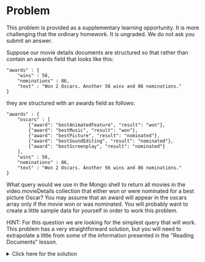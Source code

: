 # Problem
This problem is provided as a supplementary learning opportunity. It is more challenging that the ordinary homework. It is ungraded. We do not ask you submit an answer.

Suppose our movie details documents are structured so that rather than contain an awards field that looks like this:

    "awards" : {
        "wins" : 56,
        "nominations" : 86,
        "text" : "Won 2 Oscars. Another 56 wins and 86 nominations."
    }

they are structured with an awards field as follows:

    "awards" : {
        "oscars" : [
            {"award": "bestAnimatedFeature", "result": "won"},
            {"award": "bestMusic", "result": "won"},
            {"award": "bestPicture", "result": "nominated"},
            {"award": "bestSoundEditing", "result": "nominated"},
            {"award": "bestScreenplay", "result": "nominated"}
        ],
        "wins" : 56,
        "nominations" : 86,
        "text" : "Won 2 Oscars. Another 56 wins and 86 nominations."
    }
	
What query would we use in the Mongo shell to return all movies in the video.movieDetails collection that either won or were nominated for a best picture Oscar? You may assume that an award will appear in the oscars array only if the movie won or was nominated. You will probably want to create a little sample data for yourself in order to work this problem.

HINT: For this question we are looking for the simplest query that will work. This problem has a very straightforward solution, but you will need to extrapolate a little from some of the information presented in the "Reading Documents" lesson.

<details>
  <summary>Click here for the solution</summary>
  - db.movieDetails.find({"awards.oscars.award": "bestPicture"})
</details>